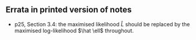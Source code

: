 ## Errata in printed version of notes

- p25, Section 3.4: the maximised likelihood $\hat L$ should be replaced
by the maximised log-likelihood $\hat \ell$ throughout.
